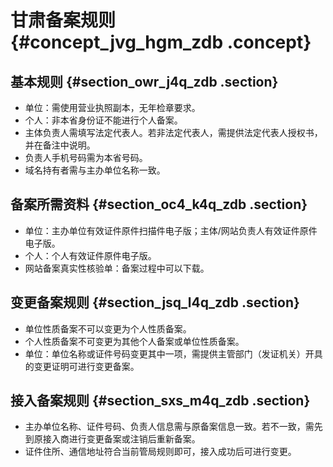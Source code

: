 # 甘肃备案规则 {#concept_jvg_hgm_zdb .concept}

## 基本规则 {#section_owr_j4q_zdb .section}

-   单位：需使用营业执照副本，无年检章要求。
-   个人：非本省身份证不能进行个人备案。
-   主体负责人需填写法定代表人。若非法定代表人，需提供法定代表人授权书，并在备注中说明。
-   负责人手机号码需为本省号码。
-   域名持有者需与主办单位名称一致。

## 备案所需资料 {#section_oc4_k4q_zdb .section}

-   单位：主办单位有效证件原件扫描件电子版；主体/网站负责人有效证件原件电子版。
-   个人：个人有效证件原件电子版。
-   网站备案真实性核验单：备案过程中可以下载。

## 变更备案规则 {#section_jsq_l4q_zdb .section}

-   单位性质备案不可以变更为个人性质备案。
-   个人性质备案不可变更为其他个人备案或单位性质备案。
-   单位：单位名称或证件号码变更其中一项，需提供主管部门（发证机关）开具的变更证明可进行变更备案。

## 接入备案规则 {#section_sxs_m4q_zdb .section}

-   主办单位名称、证件号码、负责人信息需与原备案信息一致。若不一致，需先到原接入商进行变更备案或注销后重新备案。
-   证件住所、通信地址符合当前管局规则即可，接入成功后可进行变更。

